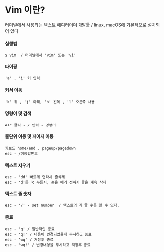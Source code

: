 # Vim 이란?
터미널에서 사용되는 텍스트 에디터이며 개발툴 / linux, macOS에 기본적으로 설치되어 있다

#### 실행법

	$ vim  / 터미널에서 'vim' 또는 'vi'  

#### 타이핑

	'a' , 'i' 키 입력
	
#### 커서 이동

	'k' 위 , 'j' 아래, 'h' 왼쪽 , 'l' 오른쪽 사용
	
#### 명령어 및 검색

	esc 클릭 - / 입력 - 명령어
	
#### 줄단위 이동 및 페이지 이동 

	키보드 home/end , pageup/pagedown
	esc - /이동할번호

#### 텍스트 지우기

	esc - 'dd' 빠르게 연타시 줄삭제
	esc - 'd'를 꾹 누를시, 손을 떼기 전까지 줄을 계속 삭제 

#### 텍스트 줄 숫자

	esc - '/' - set number  / 텍스트의 각 줄 수를 볼 수 있다.


#### 종료
	
	esc - 'q' / 일반적인 종료
	esc - 'q!' / 내용이 변경되었을때 무시하고 종료
	esc - 'wq' / 저장후 종료
	esc - 'wq!' / 변경내영을 무시하고 저장후 종료
